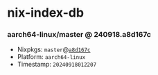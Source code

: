 # nix-index-db
### aarch64-linux/master @ 240918.a8d167c
- Nixpkgs: `master`@[`a8d167c`](https://github.com/NixOS/nixpkgs/commit/a8d167c8905fa42de212c274e4a043668cabb85f)
- Platform: `aarch64-linux`
- Timestamp: `20240918012207`
